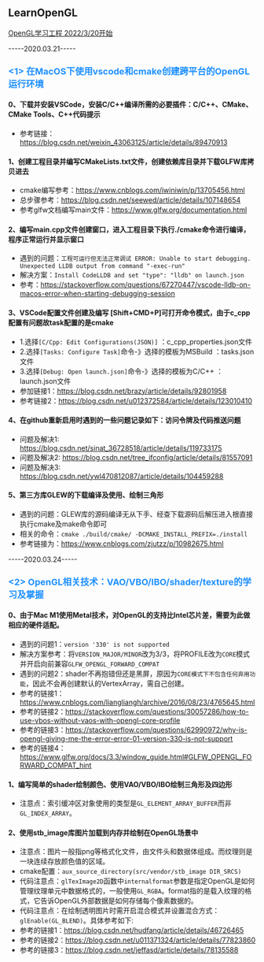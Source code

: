 ## LearnOpenGL
<u>OpenGL学习工程 2022/3/20开始</u>

-----2020.03.21-----
### <font size=4 color=#1E90FF>**<1> 在MacOS下使用vscode和cmake创建跨平台的OpenGL运行环境**</font>
 #### 0、下载并安装VSCode，安装C/C++编译所需的必要插件：C/C++、CMake、CMake Tools、C++代码提示
  * 参考链接：<u>https://blog.csdn.net/weixin_43063125/article/details/89470913</u>

 #### 1、创建工程目录并编写CMakeLists.txt文件，创建依赖库目录并下载GLFW库拷贝进去
  * cmake编写参考：<u>https://www.cnblogs.com/iwiniwin/p/13705456.html</u>
  * 总步骤参考：<u>https://blog.csdn.net/seewed/article/details/107148654</u>
  * 参考glfw文档编写main文件：<u>https://www.glfw.org/documentation.html</u>

 #### 2、编写main.cpp文件创建窗口，进入工程目录下执行./cmake命令进行编译，程序正常运行并显示窗口
  * 遇到的问题：`工程可运行但无法正常调试 ERROR: Unable to start debugging. Unexpected LLDB output from command "-exec-run"`
  * 解决方案：`Install CodeLLDB and set "type": "lldb" on launch.json`
  * 参考：<u>https://stackoverflow.com/questions/67270447/vscode-lldb-on-macos-error-when-starting-debugging-session</u>

 #### 3、VSCode配置文件创建及编写 [Shift+CMD+P]可打开命令模式，由于c_cpp配置有问题故task配置的是cmake
  * 1.选择`[C/Cpp: Edit Configurations(JSON)]` ：c_cpp_properties.json文件
  * 2.选择`[Tasks: Configure Task]`命令-》选择的模板为MSBuild ：tasks.json文件
  * 3.选择`[Debug: Open launch.json]`命令-》选择的模板为C/C++ ：launch.json文件
  * 参加链接1：<u>https://blog.csdn.net/brazy/article/details/92801958</u>
  * 参考链接2：<u>https://blog.csdn.net/u012372584/article/details/123010410</u>

 #### 4、在github重新启用时遇到的一些问题记录如下：访问令牌及代码推送问题
  * 问题及解决1: <u>https://blog.csdn.net/sinat_36728518/article/details/119733175</u>
  * 问题及解决2: <u>https://blog.csdn.net/tree_ifconfig/article/details/81557091</u>
  * 问题及解决3: <u>https://blog.csdn.net/ywl470812087/article/details/104459288</u>

 #### 5、第三方库GLEW的下载编译及使用、绘制三角形
  * 遇到的问题：GLEW库的源码编译无从下手、经查下载源码后解压进入根直接执行cmake及make命令即可
  * 相关的命令：`cmake ./build/cmake/ -DCMAKE_INSTALL_PREFIX=./install`
  * 参考链接为：<u>https://www.cnblogs.com/zjutzz/p/10982675.html</u>


-----2020.03.24-----
### <font size=4 color=#1E90FF>**<2> OpenGL相关技术：VAO/VBO/IBO/shader/texture的学习及掌握**</font>
 #### 0、由于Mac M1使用Metal技术，对OpenGL的支持比Intel芯片差，需要为此做相应的硬件适配。
  * 遇到的问题1：`version '330' is not supported`
  * 解决方案参考：将`VERSION_MAJOR/MINOR`改为3/3，将PROFILE改为`CORE`模式并开启向前兼容`GLFW_OPENGL_FORWARD_COMPAT`
  * 遇到的问题2：shader不再抱错但还是黑屏，原因为`CORE模式下不包含任何弃用功能`，因此不会再创建默认的VertexArray，需自己创建。
  * 参考的链接1：<u>https://www.cnblogs.com/liangliangh/archive/2016/08/23/4765645.html</u>
  * 参考的链接2：<u>https://stackoverflow.com/questions/30057286/how-to-use-vbos-without-vaos-with-opengl-core-profile</u>
  * 参考的链接3：<u>https://stackoverflow.com/questions/62990972/why-is-opengl-giving-me-the-error-error-01-version-330-is-not-support</u>
  * 参考的链接4：<u>https://www.glfw.org/docs/3.3/window_guide.html#GLFW_OPENGL_FORWARD_COMPAT_hint</u>
 
 #### 1、编写简单的shader绘制颜色、使用VAO/VBO/IBO绘制三角形及四边形
  * 注意点：索引缓冲区对象使用的类型是`GL_ELEMENT_ARRAY_BUFFER`而非`GL_INDEX_ARRAY`。

#### 2、使用stb_image库图片加载到内存并绘制在OpenGL场景中
  * 注意点：图片一般指png等格式化文件，由文件头和数据体组成。而纹理则是一块连续存放颜色值的区域。
  * cmake配置：`aux_source_directory(src/vendor/stb_image DIR_SRCS)`
  * 代码注意点：`glTexImage2D`函数中`internalformat`参数是指定OpenGL是如何管理纹理单元中数据格式的，一般使用`GL_RGBA`。format指的是载入纹理的格式，它告诉OpenGL外部数据是如何存储每个像素数据的。
  * 代码注意点：在绘制透明图片时需开启混合模式并设置混合方式：`glEnable(GL_BLEND)`。具体参考如下:
  * 参考的链接1：<u>https://blog.csdn.net/hudfang/article/details/46726465</u>
  * 参考的链接2：<u>https://blog.csdn.net/u011371324/article/details/77823860</u>
  * 参考的链接3：<u>https://blog.csdn.net/jeffasd/article/details/78135588</u>

